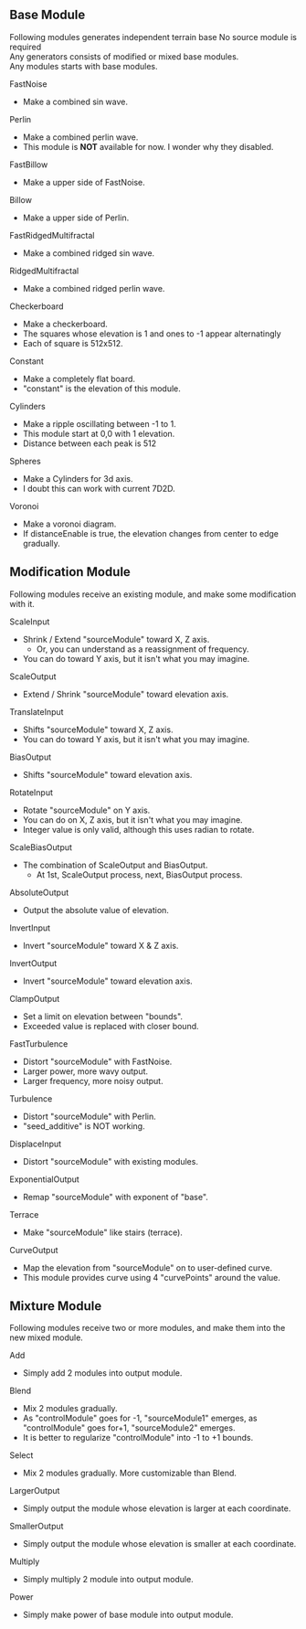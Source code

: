 ## Base Module

Following modules generates independent terrain base  No source module is required  
Any generators consists of modified or mixed base modules.  
Any modules starts with base modules.

FastNoise

* Make a combined sin wave. 

Perlin

* Make a combined perlin wave.
* This module is **NOT** available for now. I wonder why they disabled.

FastBillow

* Make a upper side of FastNoise.

Billow

* Make a upper side of Perlin.

FastRidgedMultifractal

* Make a combined ridged sin wave.

RidgedMultifractal

* Make a combined ridged perlin wave.

Checkerboard

* Make a checkerboard.
* The squares whose elevation is 1 and ones to -1 appear alternatingly
* Each of square is 512x512.

Constant

* Make a completely flat board.
* "constant" is the elevation of this module.

Cylinders

* Make a ripple oscillating between -1 to 1.
* This module start at 0,0 with 1 elevation.
* Distance between each peak is 512

Spheres

* Make a Cylinders for 3d axis.
* I doubt this can work with current 7D2D.

Voronoi

* Make a voronoi diagram.
* If distanceEnable is true, the elevation changes from center to edge gradually.

## Modification Module

Following modules receive an existing module, and make some modification with it.

ScaleInput

* Shrink / Extend "sourceModule" toward X, Z axis.
  * Or, you can understand as a reassignment of frequency.
* You can do toward Y axis, but it isn't what you may imagine.

ScaleOutput

* Extend / Shrink "sourceModule" toward elevation axis.

TranslateInput

* Shifts "sourceModule" toward X, Z axis.
* You can do toward Y axis, but it isn't what you may imagine.

BiasOutput

* Shifts "sourceModule" toward elevation axis.

RotateInput

* Rotate "sourceModule" on Y axis.
* You can do on X, Z axis, but it isn't what you may imagine.
* Integer value is only valid, although this uses radian to rotate.

ScaleBiasOutput

* The combination of ScaleOutput and BiasOutput.
  * At 1st, ScaleOutput process, next, BiasOutput process.

AbsoluteOutput

* Output the absolute value of elevation.

InvertInput

* Invert "sourceModule" toward X & Z axis.

InvertOutput

* Invert "sourceModule" toward elevation axis.

ClampOutput

* Set a limit on elevation between "bounds".
* Exceeded value is replaced with closer bound.

FastTurbulence

* Distort "sourceModule" with FastNoise.
* Larger power, more wavy output.
* Larger frequency, more noisy output.

Turbulence

* Distort "sourceModule" with Perlin.
* "seed\_additive" is NOT working.

DisplaceInput

* Distort "sourceModule" with existing modules.

ExponentialOutput

* Remap "sourceModule" with exponent of "base".

Terrace

* Make "sourceModule" like stairs \(terrace\).

CurveOutput

* Map the elevation from "sourceModule" on to user-defined curve.
* This module provides curve using 4 "curvePoints" around the value.

## Mixture Module

Following modules receive two or more modules, and make them into the new mixed module.

Add

* Simply add 2 modules into output module.

Blend

* Mix 2 modules gradually.
* As "controlModule" goes for -1, "sourceModule1" emerges,
  as "controlModule" goes for+1, "sourceModule2" emerges.
* It is better to regularize "controlModule" into -1 to +1 bounds.

Select

* Mix 2 modules gradually. More customizable than Blend.

LargerOutput

* Simply output the module whose elevation is larger at each coordinate.

SmallerOutput

* Simply output the module whose elevation is smaller at each coordinate.

Multiply

* Simply multiply 2 module into output module.

Power

* Simply make power of base module into output module.



